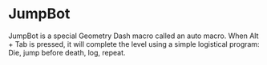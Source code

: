 # JumpBot
JumpBot is a special Geometry Dash macro called an auto macro. When Alt + Tab is pressed, it will complete the level using a simple logistical program: Die, jump before death, log, repeat.

